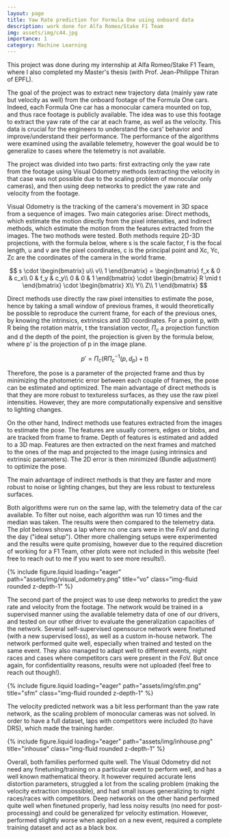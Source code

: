 ```yaml
---
layout: page
title: Yaw Rate prediction for Formula One using onboard data
description: work done for Alfa Romeo/Stake F1 Team
img: assets/img/c44.jpg
importance: 1
category: Machine Learning
---
```


This project was done during my internship at Alfa Romeo/Stake F1 Team, where I also completed my Master's thesis (with Prof. Jean-Philippe Thiran of EPFL). 

The goal of the project was to extract new trajectory data (mainly yaw rate but velocity as well) from the onboard footage of the Formula One cars. Indeed, each Formula One car has a monocular camera mounted on top, and thus race footage is publicly available. The idea was to use this footage to extract the yaw rate of the car at each frame, as well as the velocity. This data is crucial for the engineers to understand the cars' behavior and improve/understand their performance. The performance of the algorithms were examined using the available telemetry, however the goal would be to generalize to cases where the telemetry is not available.

The project was divided into two parts: first extracting only the yaw rate from the footage using Visual Odometry methods (extracting the velocity in that case was not possible due to the scaling problem of monocular only cameras), and then using deep networks to predict the yaw rate and velocity from the footage.

Visual Odometry is the tracking of the camera's movement in 3D space from a sequence of images. Two main categories arise: Direct methods, which estimate the motion directly from the pixel intensities, and Indirect methods, which estimate the motion from the features extracted from the images. The two mothods were tested. Both methods require 2D-3D projections, with the formula below, where s is the scale factor, f is the focal length, u and v are the pixel coordinates, c is the principal point and Xc, Yc, Zc are the coordinates of the camera in the world frame.

$$
s \cdot \begin{bmatrix}
u\\
v\\
1
\end{bmatrix} = \begin{bmatrix}
f_x & 0 & c_x\\
0 & f_y & c_y\\
0 & 0 & 1
\end{bmatrix} \cdot \begin{bmatrix}
R \mid t
\end{bmatrix} \cdot \begin{bmatrix}
X\\
Y\\
Z\\
1
\end{bmatrix}
$$

Direct methods use directly the raw pixel intensities to estimate the pose, hence by taking a small window of previous frames, it would theoretically be possible to reproduce the current frame, for each of the previous ones, by knowing the intrinsics, extrinsics and 3D coordinates. For a point p, with R being the rotation matrix, t the translation vector, $\Pi_c$ a projection function and d the depth of the point, the projection is given by the formula below, where p' is the projection of p in the image plane.

$$ p' = \Pi_c (R \Pi_c^{-1}(p, d_p)+t) $$

Therefore, the pose is a parameter of the projected frame and thus by minimizing the photometric error between each couple of frames, the pose can be estimated and optimized. The main advantage of direct methods is that they are more robust to textureless surfaces, as they use the raw pixel intensities. However, they are more computationally expensive and sensitive to lighting changes.

On the other hand, Indirect methods use features extracted from the images to estimate the pose. The features are usually corners, edges or blobs, and are tracked from frame to frame. Depth of features is estimated and added to a 3D map. Features are then extracted on the next frames and matched to the ones of the map and projected to the image (using intrinsics and extrinsic parameters). The 2D error is then minimized (Bundle adjustment) to optimize the pose.

The main advantage of indirect methods is that they are faster and more robust to noise or lighting changes, but they are less robust to textureless surfaces.

Both algorithms were run on the same lap, with the telemetry data of the car available. To filter out noise, each algorithm was run 10 times and the median was taken. The results were then compared to the telemetry data. The plot belows shows a lap where no one cars were in the FoV and during the day ("ideal setup"). Other more challenging setups were experimented and the results were quite promising, however due to the required discretion of working for a F1 Team, other plots were not included in this website (feel free to reach out to me if you want to see more results!).
<div class="row">
    <div class="col-sm mt-2 mt-md-0">
        {% include figure.liquid loading="eager" path="assets/img/visual_odometry.png" title="vo" class="img-fluid rounded z-depth-1" %}
    </div>
</div>

The second part of the project was to use deep networks to predict the yaw rate and velocity from the footage. The network would be trained in a supervised manner using the available telemetry data of one of our drivers, and tested on our other driver to evaluate the generalization capacities of the network. Several self-supervised opensource network were finetuned (with a new supervised loss), as well as a custom in-house network. The network performed quite well, especially when trained and tested on the same event. They also managed to adapt well to different events, night races and cases where competitors cars were present in the FoV. But once again, for confidentiality reasons, results were not uploaded (feel free to reach out though!).


<div class="row">
    <div class="col-sm mt-2 mt-md-0">
        {% include figure.liquid loading="eager" path="assets/img/sfm.png" title="sfm" class="img-fluid rounded z-depth-1" %}
    </div>
</div>

The velocity predicted network was a bit less performant than the yaw rate network, as the scaling problem of monocular cameras was not solved. In order to have a full dataset, laps with competitors were included (to have DRS), which made the training harder.
<div class="row">
    <div class="col-sm mt-2 mt-md-0">
        {% include figure.liquid loading="eager" path="assets/img/inhouse.png" title="inhouse" class="img-fluid rounded z-depth-1" %}
    </div>
</div>

Overall, both families performed quite well. The Visual Odometry did not need any finetuning/training on a particular event to perform well, and has a well known mathematical theory. It however required accurate lens distortion parameters, struggled a lot from the scaling problem (making the velocity extraction impossible), and had small issues generalizing to night races/races with competitors.
Deep networks on the other hand performed quite well when finetuned properly, had less noisy results (no need for post-processing) and could be generalized fpr velocity estimation. However, performed slightly worse when applied on a new event, required a complete training dataset and act as a black box.



